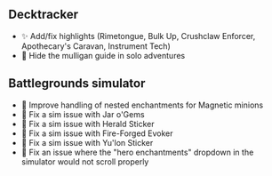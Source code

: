 ## Decktracker

-   ✨ Add/fix highlights (Rimetongue, Bulk Up, Crushclaw Enforcer, Apothecary's Caravan, Instrument Tech)
-   🐞 Hide the mulligan guide in solo adventures

## Battlegrounds simulator

-   🐞 Improve handling of nested enchantments for Magnetic minions
-   🐞 Fix a sim issue with Jar o'Gems
-   🐞 Fix a sim issue with Herald Sticker
-   🐞 Fix a sim issue with Fire-Forged Evoker
-   🐞 Fix a sim issue with Yu'lon Sticker
-   🐞 Fix an issue where the "hero enchantments" dropdown in the simulator would not scroll properly
